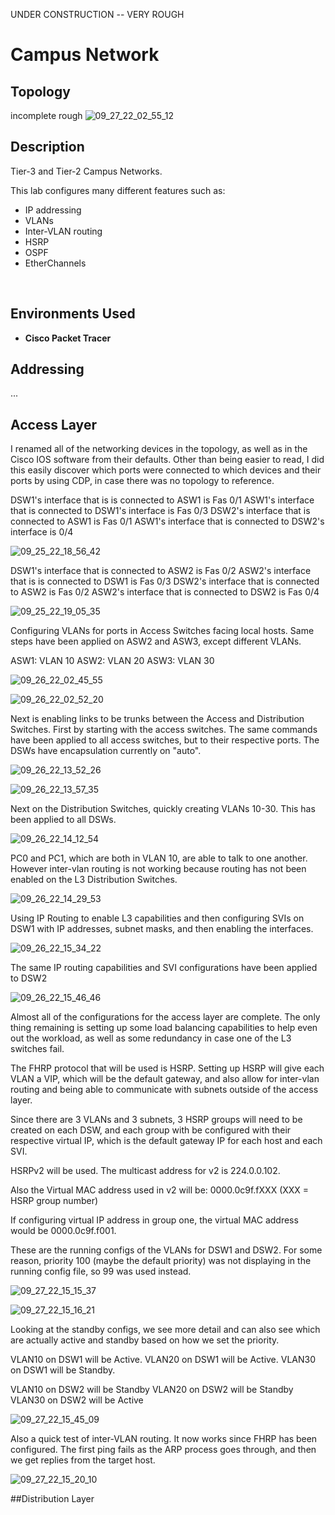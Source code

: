 UNDER CONSTRUCTION -- VERY ROUGH 


<h1>Campus Network</h1>

<h2>Topology</h2>

incomplete rough
![09_27_22_02_55_12](https://user-images.githubusercontent.com/112909705/192413115-ec80d143-8b67-4ca4-aa1c-62c98c4bb95e.png)





<h2>Description</h2>
Tier-3 and Tier-2 Campus Networks.  

This lab configures many different features such as:
- IP addressing
- VLANs
- Inter-VLAN routing 
- HSRP 
- OSPF 
- EtherChannels 




<br />


<h2>Environments Used </h2>

- <b>Cisco Packet Tracer</b>


## Addressing
...

## Access Layer

I renamed all of the networking devices in the topology, as well as in the Cisco IOS software from their defaults. Other than being easier to read, I did this easily discover which ports were connected to which devices and their ports by using CDP, in case there was no topology to reference.



DSW1's interface that is is connected to ASW1 is Fas 0/1 
ASW1's interface that is connected to DSW1's interface is Fas 0/3
DSW2's interface that is connected to ASW1 is Fas 0/1
ASW1's interface that is connected to DSW2's interface is 0/4

![09_25_22_18_56_42](https://user-images.githubusercontent.com/112909705/192560070-d44b4a6c-2aa7-4d7d-a723-c231104a221e.png)

DSW1's interface that is connected to ASW2 is Fas 0/2
ASW2's interface that is is connected to DSW1 is Fas 0/3
DSW2's interface that is connected to ASW2 is Fas 0/2
ASW2's interface that is connected to DSW2 is Fas 0/4 

![09_25_22_19_05_35](https://user-images.githubusercontent.com/112909705/192560188-c835dd7e-1ecc-4ee6-afe1-9041324fb012.png)

Configuring VLANs for ports in Access Switches facing local hosts. Same steps have been applied on ASW2 and ASW3, except different VLANs. 

ASW1: VLAN 10
ASW2: VLAN 20
ASW3: VLAN 30

![09_26_22_02_45_55](https://user-images.githubusercontent.com/112909705/192560289-a0c6a9f9-eced-48cf-8bb7-4674c9b8dcc7.png)

![09_26_22_02_52_20](https://user-images.githubusercontent.com/112909705/192560338-cafa3ddf-df3e-44fe-99de-de1db1a80c83.png)


Next is enabling links to be trunks between the Access and Distribution Switches.
First by starting with the access switches. The same commands have been applied to all access switches, but to their respective ports. The DSWs have encapsulation currently on "auto".

![09_26_22_13_52_26](https://user-images.githubusercontent.com/112909705/192560418-16b6b235-1e57-4b06-9cc4-075c02a2f60d.png)

![09_26_22_13_57_35](https://user-images.githubusercontent.com/112909705/192560481-fe803f05-01d1-43eb-a6e0-35e793451be8.png)

Next on the Distribution Switches, quickly creating VLANs 10-30. This has been applied to all DSWs. 

![09_26_22_14_12_54](https://user-images.githubusercontent.com/112909705/192560628-6a4929a7-fe39-4eb1-9380-cdc15ad3bd04.png)

PC0 and PC1, which are both in VLAN 10, are able to talk to one another. However inter-vlan routing is not working because routing has not been enabled on the L3 Distribution Switches. 

![09_26_22_14_29_53](https://user-images.githubusercontent.com/112909705/192560717-80599200-9da5-4062-a690-3c8f2c45bdd3.png)

Using IP Routing to enable L3 capabilities and then configuring SVIs on DSW1 with IP addresses, subnet masks, and then enabling the interfaces.

![09_26_22_15_34_22](https://user-images.githubusercontent.com/112909705/192560812-7d56d6ec-0a3f-46c7-bfe4-7ea9c346ab50.png)

The same IP routing capabilities and SVI configurations have been applied to DSW2

![09_26_22_15_46_46](https://user-images.githubusercontent.com/112909705/192560922-6f0179d3-ae40-4afb-833e-1230496c29cb.png)


Almost all of the configurations for the access layer are complete. The only thing remaining is setting up some load balancing capabilities to help even out the workload, as well as some redundancy in case one of the L3 switches fail.  

The FHRP protocol that will be used is HSRP. Setting up HSRP will give each VLAN a VIP, which will be the default gateway, and also allow for inter-vlan routing and being able to communicate with subnets outside of the access layer.  

Since there are 3 VLANs and 3 subnets, 3 HSRP groups will need to be created on each DSW, and each group with be configured with their respective virtual IP, which is the default gateway IP for each host and each SVI. 

HSRPv2 will be used. The multicast address for v2 is 224.0.0.102.

Also the Virtual MAC address used in v2 will be: 0000.0c9f.fXXX (XXX = HSRP group number)

If configuring virtual IP address in group one, the virtual MAC address would be 0000.0c9f.f001.

These are the running configs of the VLANs for DSW1 and DSW2. For some reason, priority 100 (maybe the default priority) was not displaying in the running config file, so 99 was used instead. 

![09_27_22_15_15_37](https://user-images.githubusercontent.com/112909705/192561006-36519c9c-c56f-497e-aaba-5fdd9b18b770.png)


![09_27_22_15_16_21](https://user-images.githubusercontent.com/112909705/192561203-6eab0deb-82c7-4f2d-afab-9dbfa63616cb.png)

Looking at the standby configs, we see more detail and can also see which are actually active and standby based on how we set the priority. 

VLAN10 on DSW1 will be Active.
VLAN20 on DSW1 will be Active.
VLAN30 on DSW1 will be Standby. 

VLAN10 on DSW2 will be Standby
VLAN20 on DSW2 will be Standby
VLAN30 on DSW2 will be Active

![09_27_22_15_45_09](https://user-images.githubusercontent.com/112909705/192561306-1b677fda-d8b0-43bd-b63e-5af8251d72dd.png)

Also a quick test of inter-VLAN routing. It now works since FHRP has been configured. The first ping fails as the ARP process goes through, and then we get replies from the target host. 


![09_27_22_15_20_10](https://user-images.githubusercontent.com/112909705/192561400-5c8c383c-c0c6-437d-9e8f-114227dd20c2.png)

##Distribution Layer 






